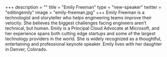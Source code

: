 +++
description = ""
title = "Emily Freeman"
type = "new-speaker"
twitter = "editingemily"
image = "emily-freeman.jpg"
+++
Emily Freeman is a technologist and storyteller who helps engineering teams improve their velocity. She believes the biggest challenges facing engineers aren’t technical, but human. Emily is a Principal Cloud Advocate at Microsoft, and her experience spans both cutting edge startups and some of the largest technology providers in the world. She is widely recognized as a thoughtful, entertaining and professional keynote speaker. Emily lives with her daughter in Denver, Colorado.